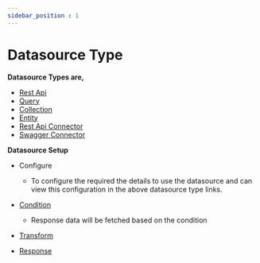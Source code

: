 ```yaml
---
sidebar_position : 1
---
```


# Datasource Type

**Datasource Types are,**

  - [Rest Api](../../docs/Rest%20API/Rest%20API.md)
  - [Query](../../docs/Query/Query.md)
  - [Collection](../../docs/Collection/Collection.md)
  - [Entity](../../docs/Entity/Entity.md)
  - [Rest Api Connector](../../docs/Collection/Connector/Rest%20Api%20&%20Swagger%20Connector.md)
  - [Swagger Connector](../../docs/Collection/Connector/Rest%20Api%20&%20Swagger%20Connector.md)

**Datasource Setup**

  - Configure
    - To configure the required the details to use the datasource and can view this configuration in the above datasource type links.

  - [Condition](../../docs/Form%20Types/Condition/Condition.md)
    - Response data will be fetched based on the condition

  - [Transform](../../docs/Datasource%20Type/Transform.md)
  - [Response](../../docs/Datasource%20Type/Response.md)